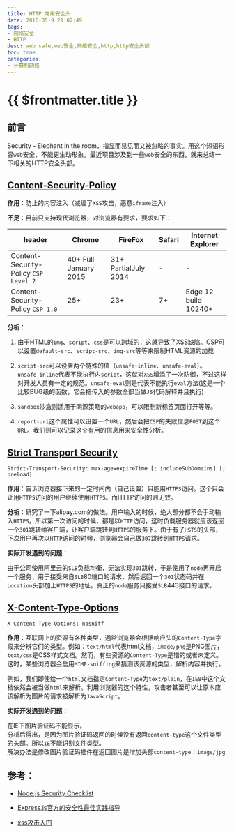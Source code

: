 ```yaml
---
title: HTTP 常用安全头
date: 2016-05-9 21:02:49
tags:
- 网络安全
- HTTP
desc: web safe,web安全,网络安全,http,http安全头部
toc: true
categories:
- 计算机网络
---
```


# {{ $frontmatter.title }}

## 前言

Security - Elephant in the room，指显而易见而又被忽略的事实。用这个短语形容`web`安全，不能更生动形象。最近项目涉及到一些`web`安全的东西，就来总结一下相关的HTTP安全头部。

<!--more-->

## [Content-Security-Policy](http://content-security-policy.com/)

**作用**：防止的内容注入（减缓了`XSS`攻击，恶意`iframe`注入）

**不足**：目前只支持现代浏览器，对浏览器有要求，要求如下：

header | Chrome | FireFox | Safari |  Internet Explorer
---|---|---|---|---|
Content-Security-Policy `CSP Level 2` | 40+ Full January 2015 | 31+ PartialJuly 2014 | - | -
Content-Security-Policy `CSP 1.0` | 25+ | 23+ | 7+ | Edge 12 build 10240+

**分析**：
1. 由于HTML的`img`、`script`、`css`是可以跨域的，这就导致了XSS缺陷。CSP可以设置`default-src`、`script-src`、`img-src`等等来限制HTML资源的加载

2. `script-src`可以设置两个特殊的值（`unsafe-inline`、`unsafe-eval`）。`unsafe-inline`代表不能执行内`script`，这就对`XSS`增添了一次防御，不过这样对开发人员有一定的规范。`unsafe-eval`则是代表不能执行`eval`方法(这是一个比较BUG级的函数，它会把传入的参数全部当做`JS`代码解释并且执行)
3. `sandbox`沙盒则适用于同源策略的`webapp`，可以限制新标签页面打开等等。
4. `report-uri`这个属性可以设置一个`URL`，然后会把`CSP`的失败信息`POST`到这个`URL`。我们则可以记录这个有用的信息用来安全性分析。


## [Strict Transport Security](https://developer.mozilla.org/en-US/docs/Web/Security/HTTP_strict_transport_security)

```
Strict-Transport-Security: max-age=expireTime [; includeSubDomains] [; preload]
```
**作用**：告诉浏览器接下来的一定时间内（自己设置）只能用`HTTPS`访问。这个只会让用`HTTPS`访问的用户继续使用`HTTPS`。而HTTP访问的则无效。

**分析**：研究了一下alipay.com的做法。用户输入的时候，绝大部分都不会手动输入`HTTPS`。所以第一次访问的时候，都是以`HTTP`访问，这时负载服务器就应该返回一个`301`跳转给客户端，让客户端跳转到`HTTPS`的服务下。由于有了`HSTS`的头部，下次用户再次以`HTTP`访问的时候，浏览器会自己做`307`跳转到`HTTPS`请求。

**实际开发遇到的问题**：

由于公司使用阿里云的`SLB`负载均衡，无法实现`301`跳转，于是使用了`node`再开启一个服务，用于接受来自`SLB`80端口的请求，然后返回一个`301`状态码并在`Location`头部加上`HTTPS`的地址。真正的`node`服务只接受`SLB`443接口的请求。

## [X-Content-Type-Options](https://msdn.microsoft.com/en-us/library/gg622941.aspx)
```
X-Content-Type-Options: nosniff
```
**作用**：互联网上的资源有各种类型，通常浏览器会根据响应头的`Content-Type`字段来分辨它们的类型。例如：`text/html`代表html文档，`image/png`是PNG图片，`text/css`是CSS样式文档。然而，有些资源的`Content-Type`是错的或者未定义。这时，某些浏览器会启用`MIME-sniffing`来猜测该资源的类型，解析内容并执行。

例如，我们即使给一个`html`文档指定`Content-Type`为`text/plain`，在`IE8`中这个文档依然会被当做`html`来解析。利用浏览器的这个特性，攻击者甚至可以让原本应该解析为图片的请求被解析为`JavaScript`。

**实际开发遇到的问题**：

在IE下图片验证码不能显示。  
分析后得出，是因为图片验证码返回的时候没有返回`content-type`这个文件类型的头部。所以`IE`不能识别文件类型。  
解决办法是修改图片验证码插件在返回图片是增加头部`content-type`：`image/jpg`

## 参考：

- [Node.js Security Checklist](https://blog.risingstack.com/node-js-security-checklist/)

- [Express.js官方的安全性最佳实践指导](http://expressjs.com/en/advanced/best-practice-security.html)

- [xss攻击入门](http://www.cnblogs.com/bangerlee/archive/2013/04/06/3002142.html)
